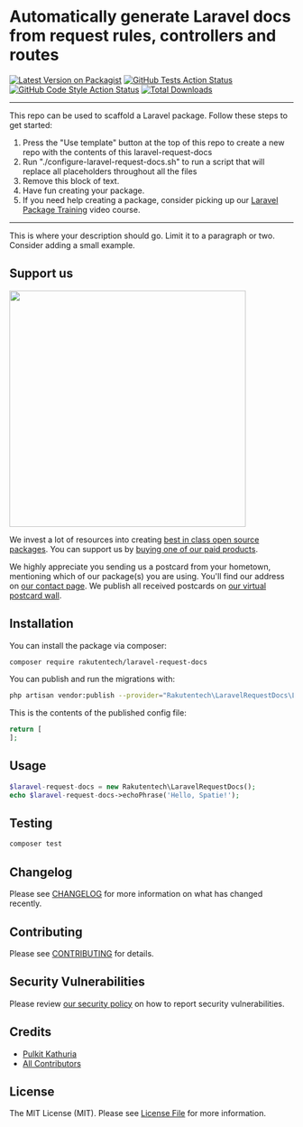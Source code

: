 # Automatically generate Laravel docs from request rules, controllers and routes

[![Latest Version on Packagist](https://img.shields.io/packagist/v/rakutentech/laravel-request-docs.svg?style=flat-square)](https://packagist.org/packages/rakutentech/laravel-request-docs)
[![GitHub Tests Action Status](https://img.shields.io/github/workflow/status/rakutentech/laravel-request-docs/run-tests?label=tests)](https://github.com/rakutentech/laravel-request-docs/actions?query=workflow%3Arun-tests+branch%3Amain)
[![GitHub Code Style Action Status](https://img.shields.io/github/workflow/status/rakutentech/laravel-request-docs/Check%20&%20fix%20styling?label=code%20style)](https://github.com/rakutentech/laravel-request-docs/actions?query=workflow%3A"Check+%26+fix+styling"+branch%3Amain)
[![Total Downloads](https://img.shields.io/packagist/dt/rakutentech/laravel-request-docs.svg?style=flat-square)](https://packagist.org/packages/rakutentech/laravel-request-docs)

---
This repo can be used to scaffold a Laravel package. Follow these steps to get started:

1. Press the "Use template" button at the top of this repo to create a new repo with the contents of this laravel-request-docs
2. Run "./configure-laravel-request-docs.sh" to run a script that will replace all placeholders throughout all the files
3. Remove this block of text.
4. Have fun creating your package.
5. If you need help creating a package, consider picking up our <a href="https://laravelpackage.training">Laravel Package Training</a> video course.
---

This is where your description should go. Limit it to a paragraph or two. Consider adding a small example.

## Support us

[<img src="https://github-ads.s3.eu-central-1.amazonaws.com/laravel-request-docs.jpg?t=1" width="419px" />](https://spatie.be/github-ad-click/laravel-request-docs)

We invest a lot of resources into creating [best in class open source packages](https://spatie.be/open-source). You can support us by [buying one of our paid products](https://spatie.be/open-source/support-us).

We highly appreciate you sending us a postcard from your hometown, mentioning which of our package(s) you are using. You'll find our address on [our contact page](https://spatie.be/about-us). We publish all received postcards on [our virtual postcard wall](https://spatie.be/open-source/postcards).

## Installation

You can install the package via composer:

```bash
composer require rakutentech/laravel-request-docs
```

You can publish and run the migrations with:

```bash
php artisan vendor:publish --provider="Rakutentech\LaravelRequestDocs\LaravelRequestDocsServiceProvider"
```


This is the contents of the published config file:

```php
return [
];
```

## Usage

```php
$laravel-request-docs = new Rakutentech\LaravelRequestDocs();
echo $laravel-request-docs->echoPhrase('Hello, Spatie!');
```

## Testing

```bash
composer test
```

## Changelog

Please see [CHANGELOG](CHANGELOG.md) for more information on what has changed recently.

## Contributing

Please see [CONTRIBUTING](.github/CONTRIBUTING.md) for details.

## Security Vulnerabilities

Please review [our security policy](../../security/policy) on how to report security vulnerabilities.

## Credits

- [Pulkit Kathuria](https://github.com/rakutentech)
- [All Contributors](../../contributors)

## License

The MIT License (MIT). Please see [License File](LICENSE.md) for more information.
